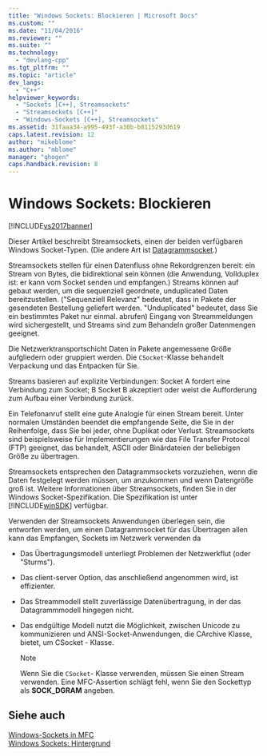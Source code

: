 ```yaml
---
title: "Windows Sockets: Blockieren | Microsoft Docs"
ms.custom: ""
ms.date: "11/04/2016"
ms.reviewer: ""
ms.suite: ""
ms.technology: 
  - "devlang-cpp"
ms.tgt_pltfrm: ""
ms.topic: "article"
dev_langs: 
  - "C++"
helpviewer_keywords: 
  - "Sockets [C++], Streamsockets"
  - "Streamsockets [C++]"
  - "Windows-Sockets [C++], Streamsockets"
ms.assetid: 31faaa34-a995-493f-a30b-b8115293d619
caps.latest.revision: 12
author: "mikeblome"
ms.author: "mblome"
manager: "ghogen"
caps.handback.revision: 8
---
```

# Windows Sockets: Blockieren
[!INCLUDE[vs2017banner](../assembler/inline/includes/vs2017banner.md)]

Dieser Artikel beschreibt Streamsockets, einen der beiden verfügbaren Windows Socket\-Typen. \(Die andere Art ist [Datagrammsocket](../mfc/windows-sockets-datagram-sockets.md).\)  
  
 Streamsockets stellen für einen Datenfluss ohne Rekordgrenzen bereit: ein Stream von Bytes, die bidirektional sein können \(die Anwendung, Vollduplex ist: er kann vom Socket senden und empfangen.\)  Streams können auf gebaut werden, um die sequenziell geordnete, unduplicated Daten bereitzustellen. \("Sequenziell Relevanz" bedeutet, dass in Pakete der gesendeten Bestellung geliefert werden. "Unduplicated" bedeutet, dass Sie ein bestimmtes Paket nur einmal. abrufen\) Eingang von Streammeldungen wird sichergestellt, und Streams sind zum Behandeln großer Datenmengen geeignet.  
  
 Die Netzwerktransportschicht Daten in Pakete angemessene Größe aufgliedern oder gruppiert werden.  Die `CSocket`\-Klasse behandelt Verpackung und das Entpacken für Sie.  
  
 Streams basieren auf explizite Verbindungen: Socket A fordert eine Verbindung zum Socket; B Socket B akzeptiert oder weist die Aufforderung zum Aufbau einer Verbindung zurück.  
  
 Ein Telefonanruf stellt eine gute Analogie für einen Stream bereit.  Unter normalen Umständen beendet die empfangende Seite, die Sie in der Reihenfolge, dass Sie bei jeder, ohne Duplikat oder Verlust.  Streamsockets sind beispielsweise für Implementierungen wie das File Transfer Protocol \(FTP\) geeignet, das behandelt, ASCII oder Binärdateien der beliebigen Größe zu übertragen.  
  
 Streamsockets entsprechen den Datagrammsockets vorzuziehen, wenn die Daten festgelegt werden müssen, um anzukommen und wenn Datengröße groß ist.  Weitere Informationen über Streamsockets, finden Sie in der Windows Socket\-Spezifikation.  Die Spezifikation ist unter [!INCLUDE[winSDK](../atl/includes/winsdk_md.md)] verfügbar.  
  
 Verwenden der Streamsockets Anwendungen überlegen sein, die entworfen werden, um einen Datagrammsocket für das Übertragen allen kann das Empfangen, Sockets im Netzwerk verwenden da  
  
-   Das Übertragungsmodell unterliegt Problemen der Netzwerkflut \(oder "Sturms"\).  
  
-   Das client\-server Option, das anschließend angenommen wird, ist effizienter.  
  
-   Das Streammodell stellt zuverlässige Datenübertragung, in der das Datagrammmodell hingegen nicht.  
  
-   Das endgültige Modell nutzt die Möglichkeit, zwischen Unicode zu kommunizieren und ANSI\-Socket\-Anwendungen, die CArchive Klasse, bietet, um CSocket \- Klasse.  
  
    > [!NOTE]
    >  Wenn Sie die `CSocket`\- Klasse verwenden, müssen Sie einen Stream verwenden.  Eine MFC\-Assertion schlägt fehl, wenn Sie den Sockettyp als **SOCK\_DGRAM** angeben.  
  
## Siehe auch  
 [Windows\-Sockets in MFC](../mfc/windows-sockets-in-mfc.md)   
 [Windows Sockets: Hintergrund](../mfc/windows-sockets-background.md)